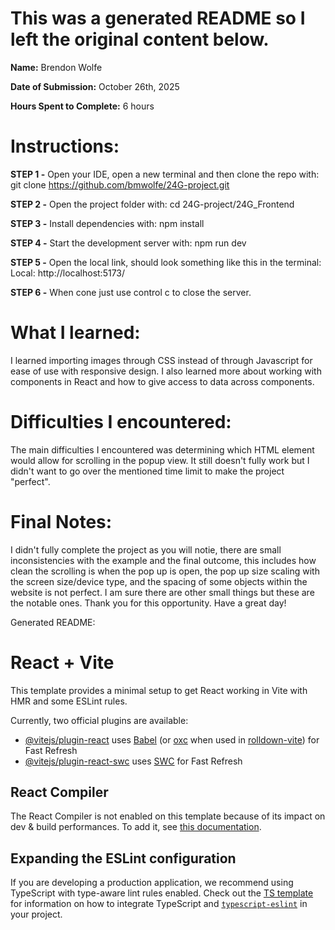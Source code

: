# This was a generated README so I left the original content below.

**Name:** Brendon Wolfe

**Date of Submission:** October 26th, 2025

**Hours Spent to Complete:** 6 hours

# Instructions:

**STEP 1 -** Open your IDE, open a new terminal and then clone the repo with: git clone https://github.com/bmwolfe/24G-project.git

**STEP 2 -** Open the project folder with: cd 24G-project/24G_Frontend

**STEP 3 -** Install dependencies with: npm install

**STEP 4 -** Start the development server with: npm run dev

**STEP 5 -** Open the local link, should look something like this in the terminal: Local: http://localhost:5173/

**STEP 6 -** When cone just use control c to close the server.

# What I learned:

I learned importing images through CSS instead of through Javascript for ease of use with responsive design. I also learned more about working with components in React and how to give access to data across components.

# Difficulties I encountered:

The main difficulties I encountered was determining which HTML element would allow for scrolling in the popup view. It still doesn't fully work but I didn't want to go over the mentioned time limit to make the project "perfect".

# Final Notes:

I didn't fully complete the project as you will notie, there are small inconsistencies with the example and the final outcome, this includes how clean the scrolling is when the pop up is open, the pop up size scaling with the screen size/device type, and the spacing of some objects within the website is not perfect. I am sure there are other small things but these are the notable ones. Thank you for this opportunity. Have a great day!

Generated README:

# React + Vite

This template provides a minimal setup to get React working in Vite with HMR and some ESLint rules.

Currently, two official plugins are available:

- [@vitejs/plugin-react](https://github.com/vitejs/vite-plugin-react/blob/main/packages/plugin-react) uses [Babel](https://babeljs.io/) (or [oxc](https://oxc.rs) when used in [rolldown-vite](https://vite.dev/guide/rolldown)) for Fast Refresh
- [@vitejs/plugin-react-swc](https://github.com/vitejs/vite-plugin-react/blob/main/packages/plugin-react-swc) uses [SWC](https://swc.rs/) for Fast Refresh

## React Compiler

The React Compiler is not enabled on this template because of its impact on dev & build performances. To add it, see [this documentation](https://react.dev/learn/react-compiler/installation).

## Expanding the ESLint configuration

If you are developing a production application, we recommend using TypeScript with type-aware lint rules enabled. Check out the [TS template](https://github.com/vitejs/vite/tree/main/packages/create-vite/template-react-ts) for information on how to integrate TypeScript and [`typescript-eslint`](https://typescript-eslint.io) in your project.
